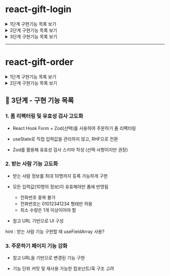# react-gift-login

<details>
<summary>1단계 구현기능 목록 보기</summary>
<div markdown="1">

## 📌 1단계 - 구현한 기능 목록

### 1. 기본 설정

- 불필요한 파일 및 코드 정리
- README 작성

### 2. Alias 설정

- 절대경로 import를 위한 alias 설정

### 3. Prettier 설정

- Prettier 설치
- 프로젝트 내 코드 포매팅 적용

### 4. Emotion 스타일 라이브러리 적용

- `@emotion/react`, `@emotion/styled` 설치
- 전역 스타일(GlobalStyle) 적용

### 5. 기본 폰트 설정

- Pretendard 폰트를 기본 폰트로 적용

### 6. reset.css 적용

- 전역 스타일(GlobalStyle) 에 포함시키기

---

### 리팩토링 1 : 타입스크립트 설치

### 리팩토링 2 : alias 적용해 코드수정

- alias가 인식 안되던 문제 해결
- tsx파일들을 alias 주소를 사용하도록 수정

### 리팩토링 3 : 빌드

- 프로젝트 빌드 결과물(dist) 추가

</div>
</details>

<details>
<summary>2단계 구현기능 목록 보기</summary>
<div markdown="1">
  
## 📌 2단계 - 구현한 기능 목록

### 1. 디자인 토큰 설정

- emotion에 Color, Typography 토큰을 설정

### 2. Mobile First Layout 기반 환경 구축

- 화면의 max-width를 720px으로 제한

### 3. UI - 상단 네비게이션 바

### 4. UI - 카테고리

- Flex, Grid 등을 활용

### 5. UI - 기타 섹션

- 선물한 친구 선택 UI 구현
- 카테캠 화이팅 배너 구현

### 5. UI - 실시간 급상승 선물랭킹

- 목 데이터 기반 랭킹 UI 구현

</div>
</details>

<details>
<summary>3단계 구현기능 목록 보기</summary>
<div markdown="1">

## 📌 3단계 - 구현한 기능 목록

### 1. 🔐 로그인 기능

- `/login` 페이지 접속 시 로그인 화면 표시
- 로그인 버튼 클릭 시 이전 페이지로 리디렉션 (없을 경우 `/`으로 이동)
- 로그인 상태 유지 기능은 구현하지 않음 (단순 라우팅 기반)

### 2. 🚫 Not Found 페이지

- 존재하지 않는 경로로 접근 시 Not Found 페이지로 이동

### 3. 🧭 네비게이션 바

- 로그인 버튼 추가 (로그인 페이지로 이동)
- 뒤로가기 버튼 추가 (이전 페이지로 이동)

### 4. 🎁 선물하기 메인 페이지 - 실시간 급상승 선물랭킹

- 성별/주제 필터 적용 시 새로고침 이후에도 필터 상태가 유지되도록 구현 (URL 파라미터 또는 상태 저장 방식 활용)
- 버튼, 카드 등 공통 요소를 별도의 컴포넌트로 분리하여 재사용성 향상

---

### 리팩토링

- 글로벌 스타일에 Pretendard 웹폰트 적용 안되는 문제 해결

- 목데이터에 타입 추가 및 아이디값을 다르게 하도록 맵함수 추가

</div>
</details>

---

# react-gift-order

<details>
<summary>1단계 구현기능 목록 보기</summary>
<div markdown="1">

## 📌 1단계 - 구현 기능 목록

### 1. ID 입력 유효성 검증

- 빈 값일 경우: ID를 입력해주세요.

- 이메일 형식이 아닐 경우: ID는 이메일 형식으로 입력해주세요.

- 유효한 경우: 에러 메시지 제거

### 2. PW 입력 유효성 검증

- 빈 값일 경우: PW를 입력해주세요.

- 8자 미만일 경우: PW는 최소 8글자 이상이어야 합니다.

- 유효한 경우: 에러 메시지 제거

### 3. 로그인 버튼 상태 처리

- ID와 PW가 모두 유효할 때만 버튼 활성화 (disabled → false)

- 그 외에는 비활성화

- LoginFormSection에서 커스텀 훅 사용

</div>
</details>

<details>
<summary>2단계 구현기능 목록 보기</summary>
<div markdown="1">

## 📌 2단계 - 구현 기능 목록

### 1. 로그인 정보 관리

- Context API를 활용해 로그인 상태를 전역에서 관리

- 메인 페이지에서 새로고침해도 로그인 정보 유지

- 로그인 성공 시 마이페이지(/my)로 이동 가능
  - 마이페이지는 로그인한 사용자만 접근 가능, 미로그인 시 로그인 페이지로 리다이렉트

- 마이페이지에서 로그아웃 시 로그인 페이지(/login)로 이동

### 2. 주문하기 페이지 UI 및 로직 구현

- 상품 아이템 클릭 시 주문하기 페이지로 이동

- 로그인하지 않은 경우 로그인 유도 후 주문하기 접근 허용

- 주문하기 페이지에 참고 URL 기능 반영
  - 메세지카드 선택 기능
  - 메세지카드 프리뷰 기능
  - 섹션디바이더 컴포넌트 재사용
  - 인풋박스 재사용
  - '주문하기' 바텀 버튼 컴포넌트 화면에 고정
  - 바텀 버튼을 누를 시에만 유효성검사 에러메세지가 등장

- 제출 버튼 클릭 시 아래 유효성 검사 조건 미충족 시 각 입력 필드별 안내 메시지 표시
  - 메시지는 반드시 입력되어야 함
  - 보내는 사람 이름은 반드시 입력되어야 함
  - 받는 사람 이름은 반드시 입력되어야 함
  - 받는 사람 전화번호는 반드시 입력되고, 전화번호 형식(01012341234)에 맞아야 함
  - 수량은 1 이상이어야 함

</div>
</details>

## 📌 3단계 - 구현 기능 목록

### 1. 폼 리팩터링 및 유효성 검사 고도화

- React Hook Form + Zod(선택)를 사용하여 주문하기 폼 리팩터링

- useState로 직접 입력값을 관리하지 않고, RHF으로 전환

- Zod를 활용해 유효성 검사 스키마 작성 (선택 사항이지만 권장)

### 2. 받는 사람 기능 고도화

- 받는 사람 정보를 최대 10명까지 등록 가능하게 구현

- 모든 입력값(10명의 정보)이 유효해야만 폼에 반영됨
  - 전화번호 중복 불가
  - 전화번호는 01012341234 형태만 허용
  - 최소 수량은 1개 이상이어야 함

- 참고 URL 기반으로 UI 구성

hint : 받는 사람 기능 구현할 때 useFieldArray 사용?

### 3. 주문하기 페이지 기능 강화

- 참고 URL을 기반으로 변경된 기능 구현

- 기능 단위 커밋 및 재사용 가능한 컴포넌트/훅 구조 고려
